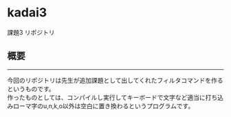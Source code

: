 # kadai3
課題3 リポジトリ  
## 概要  
---  
今回のリポジトリは先生が追加課題として出してくれたフィルタコマンドを作るというものです。  
作ったものとしては、コンパイルし実行してキーボードで文字など適当に打ち込みローマ字のu,n,k,o以外は空白に置き換わるというプログラムです。  


